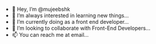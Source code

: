 - 👋 Hey, I’m @mujeebshk
- 👀 I’m always interested in learning new things...
- 🌱 I’m currently doing as a front end developer...
- 💞️ I’m looking to collaborate with Front-End Developers...
- 📫 You can reach me at email...

<!---
mujeebshk/mujeebshk is a ✨ special ✨ repository because its `README.md` (this file) appears on your GitHub profile.
You can click the Preview link to take a look at your changes.
--->
